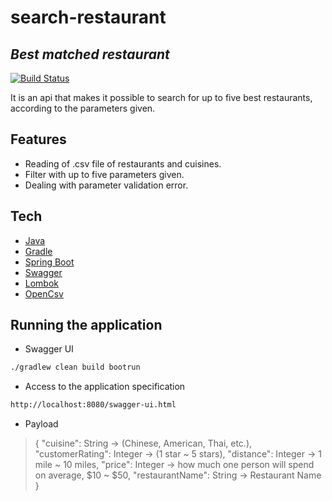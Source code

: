 # search-restaurant
## _Best matched restaurant_

[![Build Status](https://travis-ci.com/ms-vieira/search-restaurant.svg?token=26erj8ReictAxUzuchaR&branch=master)](https://travis-ci.com/ms-vieira/search-restaurant)

It is an api that makes it possible to search for up to five best restaurants, according to the parameters given.

## Features

- Reading of .csv file of restaurants and cuisines.
- Filter with up to five parameters given.
- Dealing with parameter validation error.

## Tech

- [Java]
- [Gradle]
- [Spring Boot]
- [Swagger]
- [Lombok]
- [OpenCsv]

## Running the application
- Swagger UI

```sh
./gradlew clean build bootrun
```

- Access to the application specification
```sh
http://localhost:8080/swagger-ui.html
```

- Payload
> {
"cuisine": String -> (Chinese, American, Thai, etc.),
"customerRating": Integer -> (1 star ~ 5 stars),
"distance": Integer -> 1 mile ~ 10 miles,
"price": Integer -> how much one person will spend on average, $10 ~ $50,
"restaurantName": String -> Restaurant Name
}

[OpenCsv]: <http://opencsv.sourceforge.net/>
[Lombok]: <https://projectlombok.org>
[Swagger]: <http://springfox.github.io/springfox/docs/current>
[Spring Boot]: <https://spring.io/projects/spring-boot>
[Java]: <https://www.oracle.com/br/java>
[Gradle]: <https://gradle.org>
